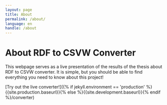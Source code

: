 ```yaml
---
layout: page
title: About
permalink: /about/
language: en
handle: /about
---
```

# About RDF to CSVW Converter 

This webpage serves as a live presentation of the results of the thesis about RDF to CSVW converter. It is simple, but you should be able to find everything you need to know about this project!

[Try out the live converter!]({% if jekyll.environment == 'production' %}{{site.production.baseurl}}{% else %}{{site.development.baseurl}}{% endif %}/converter)


[jekyll-organization]: https://github.com/jekyll
